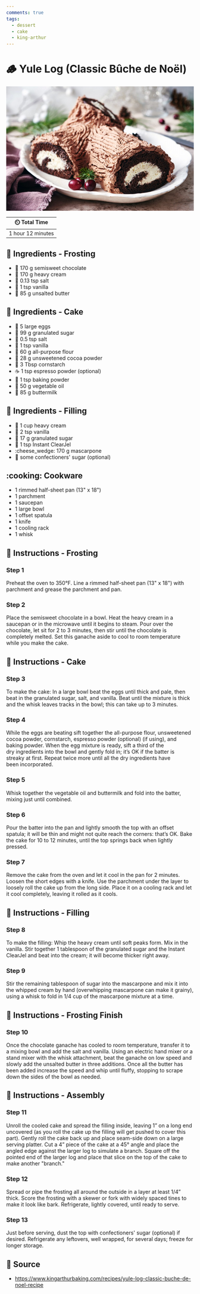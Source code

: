 ```yaml
---
comments: true
tags:
  - dessert
  - cake
  - king-arthur
---
```

# :wood: Yule Log (Classic Bûche de Noël)

![Yule Log (Classic Bûche de Noël)](../../assets/images/yule-log-(classic-bûche-de-noël).jpg)

| :timer_clock: Total Time |
|:-----------------------: |
| 1 hour 12 minutes |

## :salt: Ingredients - Frosting

- :chocolate_bar: 170 g semisweet chocolate
- :icecream: 170 g heavy cream
- :salt: 0.13 tsp salt
- :icecream: 1 tsp vanilla
- :butter: 85 g unsalted butter

## :salt: Ingredients - Cake

- :egg: 5 large eggs
- :candy: 99 g granulated sugar
- :salt: 0.5 tsp salt
- :icecream: 1 tsp vanilla
- :ear_of_rice: 60 g all-purpose flour
- :chocolate_bar: 28 g unsweetened cocoa powder
- :corn: 3 Tbsp cornstarch
- :coffee: 1 tsp espresso powder (optional)
- :dash: 1 tsp baking powder
- :carrot: 50 g vegetable oil
- :butter: 85 g buttermilk

## :salt: Ingredients - Filling

- :icecream: 1 cup heavy cream
- :icecream: 2 tsp vanilla
- :candy: 17 g granulated sugar
- :rice: 1 tsp Instant ClearJel
- :cheese_wedge: 170 g mascarpone
- :candy: some confectioners' sugar (optional)

## :cooking: Cookware

- 1 rimmed half-sheet pan (13" x 18")
- 1 parchment
- 1 saucepan
- 1 large bowl
- 1 offset spatula
- 1 knife
- 1 cooling rack
- 1 whisk

## :pencil: Instructions - Frosting

### Step 1

Preheat the oven to 350°F. Line a rimmed half-sheet pan (13" x 18") with parchment and grease the parchment and pan.

### Step 2

Place the semisweet chocolate in a bowl. Heat the heavy cream in a saucepan or in the microwave
until it begins to steam. Pour over the chocolate, let sit for 2 to 3 minutes, then stir until the chocolate is
completely melted. Set this ganache aside to cool to room temperature while you make the cake.

## :pencil: Instructions - Cake

### Step 3

To make the cake: In a large bowl beat the eggs until thick and pale, then beat in the granulated sugar, salt, and
vanilla. Beat until the mixture is thick and the whisk leaves tracks in the bowl; this can take up to 3 minutes.

### Step 4

While the eggs are beating sift together the all-purpose flour, unsweetened cocoa powder, cornstarch, espresso powder
(optional) (if using), and baking powder. When the egg mixture is ready, sift a third of the dry ingredients into
the bowl and gently fold in; it’s OK if the batter is streaky at first. Repeat twice more until all the dry
ingredients have been incorporated.

### Step 5

Whisk together the vegetable oil and buttermilk and fold into the batter, mixing just until combined.

### Step 6

Pour the batter into the pan and lightly smooth the top with an offset spatula; it will be thin and might not quite
reach the corners: that’s OK. Bake the cake for 10 to 12 minutes, until the top springs back when lightly pressed.

### Step 7

Remove the cake from the oven and let it cool in the pan for 2 minutes. Loosen the short edges with a knife. Use the
parchment under the layer to loosely roll the cake up from the long side. Place it on a cooling rack and let it cool
completely, leaving it rolled as it cools.

## :pencil: Instructions - Filling

### Step 8

To make the filling: Whip the heavy cream until soft peaks form. Mix in the vanilla. Stir together 1 tablespoon of the
granulated sugar and the Instant ClearJel and beat into the cream; it will become thicker right away.

### Step 9

Stir the remaining tablespoon of sugar into the mascarpone and mix it into the whipped cream by hand (overwhipping
mascarpone can make it grainy), using a whisk to fold in 1/4 cup of the mascarpone mixture at a time.

## :pencil: Instructions - Frosting Finish

### Step 10

Once the chocolate ganache has cooled to room temperature, transfer it to a mixing bowl and add the salt and vanilla.
Using an electric hand mixer or a stand mixer with the whisk attachment, beat the ganache on low speed and slowly add
the unsalted butter in three additions. Once all the butter has been added increase the speed and whip until fluffy,
stopping to scrape down the sides of the bowl as needed.

## :pencil: Instructions - Assembly

### Step 11

Unroll the cooled cake and spread the filling inside, leaving 1” on a long end uncovered (as you roll
the cake up the filling will get pushed to cover this part). Gently roll the cake back up and place seam-side down on a
large serving platter. Cut a 4” piece of the cake at a 45° angle and place the angled edge against the larger log to
simulate a branch. Square off the pointed end of the larger log and place that slice on the top of the cake to make
another "branch."

### Step 12

Spread or pipe the frosting all around the outside in a layer at least 1/4” thick. Score the frosting with a skewer or
fork with widely spaced tines to make it look like bark. Refrigerate, lightly covered, until ready to serve.

### Step 13

Just before serving, dust the top with confectioners' sugar (optional) if desired. Refrigerate any leftovers, well
wrapped, for several days; freeze for longer storage.

## :link: Source

- <https://www.kingarthurbaking.com/recipes/yule-log-classic-buche-de-noel-recipe>

